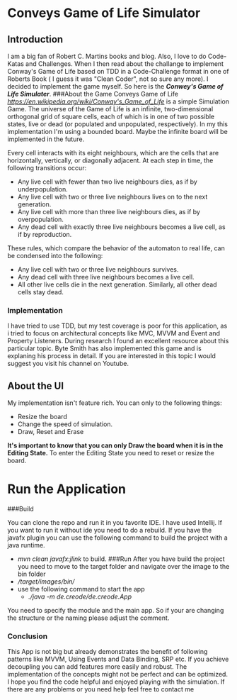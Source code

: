 # Conveys Game of Life Simulator
## Introduction
I am a big fan of Robert C. Martins books and blog. Also, I love to do Code-Katas and Challenges. 
When I then read about the challange to implement Conway's Game of Life based on TDD in a Code-Challenge format in one of
Roberts Book ( I guess it was "Clean Coder", not so sure any more). I decided to implement the game myself. So here is the ***Conwey's Game of Life Simulater***.
###About the Game
Conveys Game of Life *https://en.wikipedia.org/wiki/Conway's_Game_of_Life* is a simple Simulation Game. 
The universe of the Game of Life is an infinite, two-dimensional orthogonal grid of square cells, 
each of which is in one of two possible states, live or dead (or populated and unpopulated, respectively). In my this implementation 
I'm using a bounded board. Maybe the infinite board will be implemented in the future.

Every cell interacts with its eight neighbours, which are the cells that are horizontally, vertically, or diagonally 
adjacent. At each step in time, the following transitions occur:

* Any live cell with fewer than two live neighbours dies, as if by underpopulation.
* Any live cell with two or three live neighbours lives on to the next generation.
* Any live cell with more than three live neighbours dies, as if by overpopulation.
* Any dead cell with exactly three live neighbours becomes a live cell, as if by reproduction.

These rules, which compare the behavior of the automaton to real life, can be condensed into the following:

* Any live cell with two or three live neighbours survives.
* Any dead cell with three live neighbours becomes a live cell.
* All other live cells die in the next generation. Similarly, all other dead cells stay dead.


### Implementation
I have tried to use TDD, but my test coverage is poor for this application, as i tried to focus on architectural concepts like MVC, MVVM and Event and Property Listeners.
During research I found an excellent resource about this particular topic. Byte Smith has also implemented this game and is
explaning his process in detail. If you are interested in this topic
I would suggest you visit his channel on Youtube.


## About the UI
My implementation isn't feature rich. You can only to the following things:
* Resize the board
* Change the speed of simulation.
* Draw, Reset and Erase

**It's important to know that you can only Draw the board when it is in the Editing State.**
To enter the Editing State you need
to reset or resize the board.

# Run the Application
###Build

You can clone the repo and run it in you favorite IDE. I have used Intellij. 
If you want to run it without ide you need to do a rebuild. 
If you have the javafx plugin you can use the following command to build the project with a java runtime.
* *mvn clean javafx:jlink* to build.
###Run
After you have build the project you need to move to the target folder and navigate over the image to the bin folder
* */target/images/bin/*
* use the following command to start the app
  * *./java -m de.creode/de.creode.App*

You need to specify the module and the main app. So if your are changing the structure or the naming please adjust the comment.


### Conclusion

This App is not big but already demonstrates the benefit of following patterns like MVVM, Using Events and Data Binding, SRP etc.
If you achieve decoupling you can add features more easily and robust.
The implementation of the concepts might not be perfect and can be optimized. 
I hope you find the code helpful and enjoyed playing with the simulation.
If there are any problems or you need help feel free to contact me







